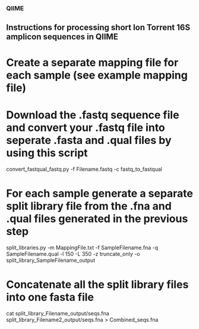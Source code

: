 ### QIIME
## Instructions for processing short Ion Torrent 16S amplicon sequences in QIIME

# Create a separate mapping file for each sample (see example mapping file)

# Download the .fastq sequence file and convert your .fastq file into seperate .fasta and .qual files by using this script
convert_fastqual_fastq.py -f Filename.fastq -c fastq_to_fastqual

# For each sample generate a separate split library file from the .fna and .qual files generated in the previous step
split_libraries.py -m MappingFile.txt -f SampleFilename.fna -q SampleFilename.qual -l 150 -L 350 -z truncate_only -o split_library_SampleFilename_output



# Concatenate all the split library files into one fasta file
cat split_library_Filename_output/seqs.fna split_library_Filename2_output/seqs.fna > Combined_seqs.fna

